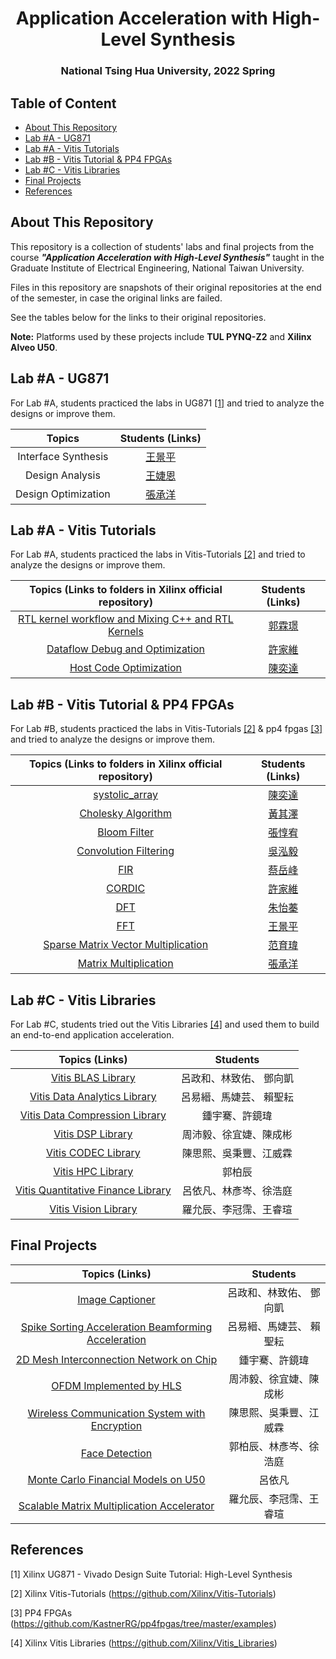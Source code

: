 <h1 align="center">Application Acceleration with High-Level Synthesis</h1>

<h3 align="center">National Tsing Hua University, 2022 Spring</h3>



## Table of Content

- [About This Repository](#about-this-repository)
- [Lab #A - UG871](#lab-a---ug871)
- [Lab #A - Vitis Tutorials](#lab-A---vitis-tutorials)
- [Lab #B - Vitis Tutorial & PP4 FPGAs](#lab-B---pp4-fpgas)
- [Lab #C - Vitis Libraries](#lab-c---vitis-libraries)
- [Final Projects](#final-projects)
- [References](#references)



## About This Repository

This repository is a collection of students' labs and final projects from the course ***"Application Acceleration with High-Level Synthesis"*** taught in the Graduate Institute of Electrical Engineering, National Taiwan University.

Files in this repository are snapshots of their original repositories at the end of the semester, in case the original links are failed. 

See the tables below for the links to their original repositories.

**Note:** Platforms used by these projects include **TUL PYNQ-Z2** and **Xilinx Alveo U50**.



## Lab #A - UG871

For Lab #A, students practiced the labs in UG871 [[1]](#[1]) and tried to analyze the designs or improve them.

|             Topics              |                       Students (Links)                       |
| :-----------------------------: | :----------------------------------------------------------: |
|       Interface Synthesis       |      [王景平](https://github.com/lspss9950101/HLS-LabA-Interface-Synthesis)      |
|         Design Analysis         | [王婕恩](https://github.com/chiehenwang/HLS) |
|       Design Optimization       |   [張承洋](https://github.com/b04901056/AAHLS_LabA)   |



## Lab #A - Vitis Tutorials

For Lab #A, students practiced the labs in Vitis-Tutorials [[2]](#[2]) and tried to analyze the designs or improve them.

|   Topics (Links to folders in Xilinx official repository)    |                       Students (Links)                       |
| :----------------------------------------------------------: | :----------------------------------------------------------: |
| [RTL kernel workflow and Mixing C++ and RTL Kernels](https://github.com/Xilinx/Vitis-Tutorials/tree/2022.1/Hardware_Acceleration/Feature_Tutorials/02-mixing-c-rtl-kernels) | [郭霖璟](https://github.com/alankuo04/AAHLS_LabA) |
| [Dataflow Debug and Optimization](https://github.com/Xilinx/Vitis-Tutorials/tree/2022.1/Hardware_Acceleration/Feature_Tutorials/03-dataflow_debug_and_optimization) |       [許家維](https://github.com/Jarwy/2022HLS_LabA)        |
| [Host Code Optimization](https://github.com/Xilinx/Vitis-Tutorials/tree/2022.1/Hardware_Acceleration/Design_Tutorials/07-host-code-opt) | [陳奕達](https://github.com/poppin-mice/LabA_Host_Code_Optimization.git) |

## Lab #B - Vitis Tutorial & PP4 FPGAs

For Lab #B, students practiced the labs in Vitis-Tutorials [[2]](#[2]) & pp4 fpgas [[3]](#[3]) and tried to analyze the designs or improve them.

|          Topics (Links to folders in Xilinx official repository)          |                       Students (Links)                       |
| :----------------------------------------------------------: | :----------------------------------------------------------: |
| [systolic_array](https://github.com/Xilinx/Vitis_Accel_Examples/tree/master/cpp_kernels/systolic_array) | [陳奕達](https://github.com/poppin-mice/LabB_Systolic_Array) |
| [Cholesky Algorithm](https://github.com/Xilinx/Vitis-Tutorials/tree/2021.2/Hardware_Acceleration/Design_Tutorials/06-cholesky-accel) | [黃其澤](https://github.com/ChiTseHuang/LabB_Cholesky_Algorithm/tree/master) |
| [Bloom Filter](https://github.com/Xilinx/Vitis-Tutorials/tree/2022.1/Hardware_Acceleration/Design_Tutorials/02-bloom) | [張惇宥](https://github.com/Chang-Tun-Yu/AAHLS-LAB-B) |
| [Convolution Filtering](https://github.com/Xilinx/Vitis-Tutorials/blob/2022.1/Hardware_Acceleration/Design_Tutorials/01-convolution-tutorial/README.md) | [吳泓毅](https://github.com/Anderson-Wu/AAHLS_LAB_B) | 
|           [FIR](https://pp4fpgas.readthedocs.io/en/latest/project1.html)            |    [蔡岳峰](https://github.com/yuehfeng1114/2022HLS-LAB-B-FIR-design)     |
|          [CORDIC](https://github.com/KastnerRG/Read_the_docs/tree/master/project_files/project2/cordic)          |    [許家維](https://github.com/Jarwy/2022FALL_HLS_LabB)     |
|           [DFT](https://github.com/KastnerRG/Read_the_docs/tree/master/project_files/project3)            |     [朱怡蓁](https://github.com/piggy0622/Lab-B)     |
|  [FFT](https://pp4fpgas.readthedocs.io/en/latest/project4.html)   | [王景平](https://github.com/lspss9950101/HLS-LabB-Fast-Fourier-Transform) |
| [Sparse Matrix Vector Multiplication](https://github.com/KastnerRG/pp4fpgas/tree/master/examples) | [范育瑋]() |
|      [Matrix Multiplication](https://github.com/KastnerRG/Read_the_docs/tree/master/project_files/matrix_mul_dpcpp)       | [張承洋](https://github.com/b04901056/AAHLS_LabB) |

## Lab #C - Vitis Libraries

For Lab #C, students tried out the Vitis Libraries [[4]](#[4]) and used them to build an end-to-end application acceleration.

|                        Topics (Links)                        |        Students         |
| :----------------------------------------------------------: | :---------------------: |
| [Vitis BLAS Library](https://github.com/hank871116/HLS_LAB_C_blas) | 呂政和、林致佑、 鄧向凱 |
| [Vitis Data Analytics Library](https://github.com/Luyee24/HLS_Lab_C) | 呂易縉、馬婕芸、 賴聖耘 |
| [Vitis Data Compression Library](https://github.com/andy39866821/AAHLS-LabC-Vitis-Library-Data-Compression) |     鍾宇騫、許鏡瑋      |
| [Vitis DSP Library](https://github.com/ben60915/HLS-Lab_C-dsp-library-report) | 周沛毅、徐宜婕、陳成彬  |
| [Vitis CODEC Library](https://github.com/bobwu0224/HLS_lab_C_Codec) | 陳思熙、吳秉豐、江威霖  |
|   [Vitis HPC Library](https://github.com/pckuo95/HLS_LabC)   |         郭柏辰          |
| [Vitis Quantitative Finance Library](https://github.com/EvanLu0815/labC_quantitativeFinance) | 呂依凡、林彥岑、徐浩庭  |
| [Vitis Vision Library](https://github.com/rhsuanwang/Lab-C_vision_color_detect) | 羅允辰、李冠霈、王睿瑄  |



## Final Projects

|                        Topics (Links)                        |        Students         |
| :----------------------------------------------------------: | :---------------------: |
| [Image Captioner](https://github.com/hank871116/HLS_final_project) | 呂政和、林致佑、 鄧向凱 |
| [Spike Sorting Acceleration Beamforming Acceleration](https://github.com/jieyunma/AAHLS_final) | 呂易縉、馬婕芸、 賴聖耘 |
| [2D Mesh Interconnection Network on Chip](https://github.com/andy39866821/Vitis-HLS-2D-Mesh-NoC-Implementation) |     鍾宇騫、許鏡瑋      |
| [OFDM Implemented by HLS](https://github.com/Yichieh0/OFDM_Implemented_by_HLS) | 周沛毅、徐宜婕、陳成彬  |
| [Wireless Communication System with Encryption](https://github.com/caota985107/HLS_AES_MIMO) | 陳思熙、吳秉豐、江威霖  |
| [Face Detection](https://github.com/pckuo95/HLS_Final_team_06) | 郭柏辰、林彥岑、徐浩庭  |
| [Monte Carlo Financial Models on U50](https://github.com/EvanLu0815/Final_monteCarloFinancialModel) |         呂依凡          |
| [Scalable Matrix Multiplication Accelerator](https://github.com/jasonlo0509/gemm_hls) | 羅允辰、李冠霈、王睿瑄  |



## References

<a id="[1]">[1]</a> Xilinx UG871 - Vivado Design Suite Tutorial: High-Level Synthesis

<a id="[2]">[2]</a> Xilinx Vitis-Tutorials (https://github.com/Xilinx/Vitis-Tutorials)

<a id="[3]">[3]</a> PP4 FPGAs (https://github.com/KastnerRG/pp4fpgas/tree/master/examples)

<a id="[4]">[4]</a> Xilinx Vitis Libraries (https://github.com/Xilinx/Vitis_Libraries)
